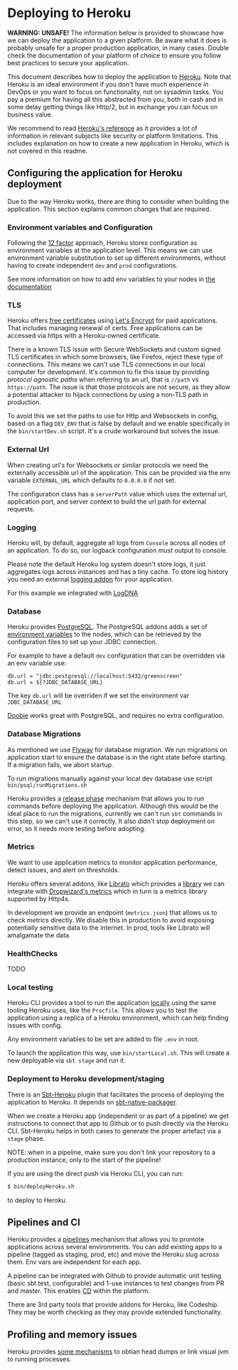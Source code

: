 # Deploying to Heroku

**WARNING: UNSAFE!** The information below is provided to showcase how we can deploy the application to a given platform.
Be aware what it does is probably unsafe for a proper production application, in many cases. Double check the documentation
of your platform of choice to ensure you follow best practices to secure your application.

This document describes how to deploy the application to [Heroku](https://help.heroku.com/). Note that Heroku is an ideal
environment if you don't have much experience in DevOps or you want to focus on functionality, not on sysadmin tasks. You
pay a premium for having all this abstracted from you, both in cash and in some delay getting things like Http/2, but in 
exchange you can focus on business value.

We recommend to read [Heroku's reference](https://devcenter.heroku.com/categories/reference) as it provides a lot of information
in relevant subjects like security or platform limitations. This includes explanation on how to create a new application in 
Heroku, which is not covered in this readme.

## Configuring the application for Heroku deployment

Due to the way Heroku works, there are thing to consider when building the application. This section explains common
changes that are required.

### Environment variables and Configuration

Following the [12 factor](https://12factor.net/config) approach, Heroku stores configuration as environment variables at 
the application level. This means we can use environment variable substitution to set up different environments, without
having to create independent `dev` and `prod` configurations.

See more information on how to add env variables to your nodes in [the documentation](https://devcenter.heroku.com/articles/config-vars)

### TLS

Heroku offers [free certificates](https://devcenter.heroku.com/articles/automated-certificate-management) using 
[Let's Encrypt](https://letsencrypt.org/) for paid applications. That includes managing renewal of certs. Free applications
can be accessed via https with a Heroku-owned certificate.

There is a known TLS issue with Secure WebSockets and custom signed TLS certificates in which some browsers, like Firefox,
reject these type of connections. This means we can't use TLS connections in our local computer for development.
It's common to fix this issue by providing *protocol agnostic paths* when referring to an url, that is `//path` vs 
`https://path`. The issue is that those protocols are not secure, as they allow a potential attacker to hijack connections
by using a non-TLS path in production.

To avoid this we set the paths to use for Http and Websockets in config, based on a flag `DEV_ENV` that is false by default 
and we enable specifically in the `bin/startDev.sh` script. It's a crude workaround but solves the issue.

### External Url

When creating url's for Websockets or similar protocols we need the externally accessible url of the application. This can
be provided via the env variable `EXTERNAL_URL` which defaults to `0.0.0.0` if not set.

The configuration class has a `serverPath` value which uses the external url, application port, and server context to build
the url path for external requests.

### Logging

Heroku will, by default, aggregate all logs from `Console` across all nodes of an application. To do so, our logback configuration
*must* output to console.

Please note the default Heroku log system doesn't store logs, it just aggregates logs across instances and has a tiny cache.
To store log history you need an external [logging addon](https://elements.heroku.com/addons) for your application.

For this example we integrated with [LogDNA](https://elements.heroku.com/addons/logdna)

### Database

Heroku provides [PostgreSQL](https://devcenter.heroku.com/articles/heroku-postgresql). The PostgreSQL addons adds
a set of [environment variables](https://devcenter.heroku.com/articles/heroku-postgresql#connecting-in-java) to the nodes,
which can be retrieved by the configuration files to set up your JDBC connection. 

For example to have a default `dev` configuration that can be overridden via an env variable use:

```hocon
db.url = "jdbc:postgresql://localhost:5432/greenscreen"
db.url = ${?JDBC_DATABASE_URL}
```

The key `db.url` will be overriden if we set the environment var `JDBC_DATABASE_URL`

[Doobie](https://github.com/tpolecat/doobie) works great with PostgreSQL, and requires no extra configuration.


### Database Migrations

As mentioned we use [Flyway](https://flywaydb.org/documentation/sbt/) for database migration. We run migrations on application
start to ensure the database is in the right state before starting. If a migration fails, we abort startup.

To run migrations manually against your local dev database use script `bin/psql/runMigrations.sh`

Heroku provides a [release phase](https://devcenter.heroku.com/articles/release-phase) mechanism that allows you to run
commands before deploying the application. Although this would be the ideal place to run the migrations, currently we can't
run `sbt` commands in this step, so we can't use it correctly. It also didn't stop deployment on error, so it needs more
testing before adopting.

### Metrics

We want to use application metrics to monitor application performance, detect issues, and alert on thresholds. 
  
Heroku offers several addons, like [Librato](https://elements.heroku.com/addons/librato) which provides a
[library](https://github.com/librato/metrics-librato) we can integrate with [Dropwizard's metrics](https://github.com/dropwizard/metrics)
which in turn is a metrics library supported by Http4s.

In development we provide an endpoint (`metrics.json`) that allows us to check metrics directly. We disable this in production
to avoid exposing potentially sensitive data to the internet. In prod, tools like Librato will amalgamate the data.

### HealthChecks

TODO

### Local testing

Heroku CLI provides a tool to run the application [locally](https://devcenter.heroku.com/articles/heroku-local) using the 
same tooling Heroku uses, like the `Procfile`. This allows you to test the application using a replica of a Heroku 
environment, which can help finding issues with config.

Any environment variables to be set are added to file `.env` in root.

To launch the application this way, use `bin/startLocal.sh`. This will create a new deployable via `sbt stage` and run it.

### Deployment to Heroku development/staging

There is an [Sbt-Heroku](https://github.com/heroku/sbt-heroku) plugin that facilitates the process of deploying the 
application to Heroku. It depends on [sbt-native-packager](https://github.com/sbt/sbt-native-packager).

When we create a Heroku app (independent or as part of a pipeline) we get instructions to connect that app to Github or to 
push directly via the Heroku CLI. Sbt-Heroku helps in both cases to generate the proper artefact via a `stage` phase.

NOTE: when in a pipeline, make sure you don't link your repository to a production instance, only to the start of the
 pipeline!
 
If you are using the direct push via Heroku CLI, you can run:
 
```bash
$ bin/deployHeroku.sh
```

to deploy to Heroku.


## Pipelines and CI

Heroku provides a [pipelines](https://devcenter.heroku.com/articles/pipelines) mechanism that allows you to promote
applications across several environments. You can add existing apps to a pipeline (tagged as staging, prod, etc) and move
 the Heroku slug across them. Env vars are independent for each app.

A pipeline can be integrated with Github to provide automatic unit testing (basic sbt test, configurable) and 1-use instances to test 
changes from PR and master. This enables [CD](https://www.heroku.com/continuous-delivery/on-heroku) within the platform.

There are 3rd party tools that provide addons for Heroku, like Codeship. They may be worth checking as they may provide
 extended functionality.
 

## Profiling and memory issues

Heroku provides [some mechanisms](https://devcenter.heroku.com/articles/java-memory-issues) to obtian head dumps or link
visual jvm to running processes.